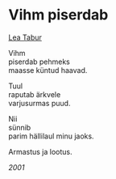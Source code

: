# Vihm piserdab

[Lea Tabur](./)

Vihm  
piserdab pehmeks  
maasse küntud haavad.

Tuul  
raputab ärkvele  
varjusurmas puud.

Nii  
sünnib  
parim hällilaul minu jaoks.

Armastus ja lootus.

_2001_

